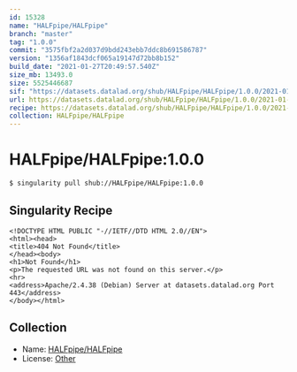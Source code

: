 ```yaml
---
id: 15328
name: "HALFpipe/HALFpipe"
branch: "master"
tag: "1.0.0"
commit: "3575fbf2a2d037d9bdd243ebb7ddc8b691586787"
version: "1356af1843dcf065a19147d72bb8b152"
build_date: "2021-01-27T20:49:57.540Z"
size_mb: 13493.0
size: 5525446687
sif: "https://datasets.datalad.org/shub/HALFpipe/HALFpipe/1.0.0/2021-01-27-3575fbf2-1356af18/1356af1843dcf065a19147d72bb8b152.sif"
url: https://datasets.datalad.org/shub/HALFpipe/HALFpipe/1.0.0/2021-01-27-3575fbf2-1356af18/
recipe: https://datasets.datalad.org/shub/HALFpipe/HALFpipe/1.0.0/2021-01-27-3575fbf2-1356af18/Singularity
collection: HALFpipe/HALFpipe
---
```


# HALFpipe/HALFpipe:1.0.0

```bash
$ singularity pull shub://HALFpipe/HALFpipe:1.0.0
```

## Singularity Recipe

```singularity
<!DOCTYPE HTML PUBLIC "-//IETF//DTD HTML 2.0//EN">
<html><head>
<title>404 Not Found</title>
</head><body>
<h1>Not Found</h1>
<p>The requested URL was not found on this server.</p>
<hr>
<address>Apache/2.4.38 (Debian) Server at datasets.datalad.org Port 443</address>
</body></html>
```

## Collection

 - Name: [HALFpipe/HALFpipe](https://github.com/HALFpipe/HALFpipe)
 - License: [Other](None)

